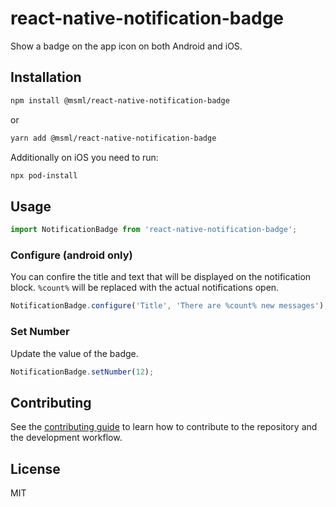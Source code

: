 # react-native-notification-badge

Show a badge on the app icon on both Android and iOS.

## Installation

```sh
npm install @msml/react-native-notification-badge
```

or

```sh
yarn add @msml/react-native-notification-badge
```

Additionally on iOS you need to run:

```sh
npx pod-install
```

## Usage

```js
import NotificationBadge from 'react-native-notification-badge';
```

### Configure (android only)

You can confire the title and text that will be displayed on the notification block. `%count%` will be replaced with the actual notifications open.

```js
NotificationBadge.configure('Title', 'There are %count% new messages');
```

### Set Number

Update the value of the badge.

```js
NotificationBadge.setNumber(12);
```

## Contributing

See the [contributing guide](CONTRIBUTING.md) to learn how to contribute to the repository and the development workflow.

## License

MIT
